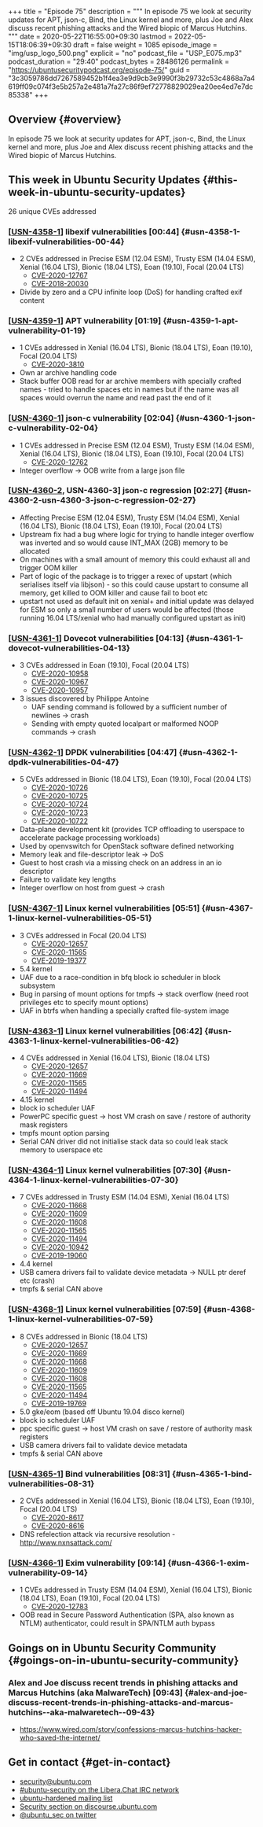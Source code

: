 +++
title = "Episode 75"
description = """
  In episode 75 we look at security updates for APT, json-c, Bind, the Linux
  kernel and more, plus Joe and Alex discuss recent phishing attacks and the
  Wired biopic of Marcus Hutchins.
  """
date = 2020-05-22T16:55:00+09:30
lastmod = 2022-05-15T18:06:39+09:30
draft = false
weight = 1085
episode_image = "img/usp_logo_500.png"
explicit = "no"
podcast_file = "USP_E075.mp3"
podcast_duration = "29:40"
podcast_bytes = 28486126
permalink = "https://ubuntusecuritypodcast.org/episode-75/"
guid = "3c3059786dd7267589452b1f4ea3e9d9cb3e9990f3b29732c53c4868a7a4619ff09c074f3e5b257a2e481a7fa27c86f9ef72778829029ea20ee4ed7e7dc85338"
+++

## Overview {#overview}

In episode 75 we look at security updates for APT, json-c, Bind, the Linux
kernel and more, plus Joe and Alex discuss recent phishing attacks and the
Wired biopic of Marcus Hutchins.


## This week in Ubuntu Security Updates {#this-week-in-ubuntu-security-updates}

26 unique CVEs addressed


### [[USN-4358-1](https://usn.ubuntu.com/4358-1/)] libexif vulnerabilities [00:44] {#usn-4358-1-libexif-vulnerabilities-00-44}

-   2 CVEs addressed in Precise ESM (12.04 ESM), Trusty ESM (14.04 ESM), Xenial (16.04 LTS), Bionic (18.04 LTS), Eoan (19.10), Focal (20.04 LTS)
    -   [CVE-2020-12767](https://ubuntu.com/security/CVE-2020-12767) <!-- medium -->
    -   [CVE-2018-20030](https://ubuntu.com/security/CVE-2018-20030) <!-- low -->
-   Divide by zero and a CPU infinite loop (DoS) for handling crafted exif
    content


### [[USN-4359-1](https://usn.ubuntu.com/4359-1/)] APT vulnerability [01:19] {#usn-4359-1-apt-vulnerability-01-19}

-   1 CVEs addressed in Xenial (16.04 LTS), Bionic (18.04 LTS), Eoan (19.10), Focal (20.04 LTS)
    -   [CVE-2020-3810](https://ubuntu.com/security/CVE-2020-3810) <!-- medium -->
-   Own ar archive handling code
-   Stack buffer OOB read for ar archive members with specially crafted
    names - tried to handle spaces etc in names but if the name was all
    spaces would overrun the name and read past the end of it


### [[USN-4360-1](https://usn.ubuntu.com/4360-1/)] json-c vulnerability [02:04] {#usn-4360-1-json-c-vulnerability-02-04}

-   1 CVEs addressed in Precise ESM (12.04 ESM), Trusty ESM (14.04 ESM), Xenial (16.04 LTS), Bionic (18.04 LTS), Eoan (19.10), Focal (20.04 LTS)
    -   [CVE-2020-12762](https://ubuntu.com/security/CVE-2020-12762) <!-- medium -->
-   Integer overflow -&gt; OOB write from a large json file


### [[USN-4360-2](https://usn.ubuntu.com/4360-2/), USN-4360-3] json-c regression [02:27] {#usn-4360-2-usn-4360-3-json-c-regression-02-27}

-   Affecting Precise ESM (12.04 ESM), Trusty ESM (14.04 ESM), Xenial (16.04 LTS), Bionic (18.04 LTS), Eoan (19.10), Focal (20.04 LTS)
-   Upstream fix had a bug where logic for trying to handle integer overflow
    was inverted and so would cause INT_MAX (2GB) memory to be allocated
-   On machines with a small amount of memory this could exhaust all and
    trigger OOM killer
-   Part of logic of the package is to trigger a rexec of upstart (which
    serialises itself via libjson) - so this could cause upstart to consume
    all memory, get killed to OOM killer and cause fail to boot etc
-   upstart not used as default init on xenial+ and initial update was
    delayed for ESM so only a small number of users would be affected (those
    running 16.04 LTS/xenial who had manually configured upstart as init)


### [[USN-4361-1](https://usn.ubuntu.com/4361-1/)] Dovecot vulnerabilities [04:13] {#usn-4361-1-dovecot-vulnerabilities-04-13}

-   3 CVEs addressed in Eoan (19.10), Focal (20.04 LTS)
    -   [CVE-2020-10958](https://ubuntu.com/security/CVE-2020-10958) <!-- medium -->
    -   [CVE-2020-10967](https://ubuntu.com/security/CVE-2020-10967) <!-- medium -->
    -   [CVE-2020-10957](https://ubuntu.com/security/CVE-2020-10957) <!-- medium -->
-   3 issues discovered by Philippe Antoine
    -   UAF sending command is followed by a sufficient number of newlines -&gt; crash
    -   Sending with empty quoted localpart or malformed NOOP commands -&gt; crash


### [[USN-4362-1](https://usn.ubuntu.com/4362-1/)] DPDK vulnerabilities [04:47] {#usn-4362-1-dpdk-vulnerabilities-04-47}

-   5 CVEs addressed in Bionic (18.04 LTS), Eoan (19.10), Focal (20.04 LTS)
    -   [CVE-2020-10726](https://ubuntu.com/security/CVE-2020-10726) <!-- medium -->
    -   [CVE-2020-10725](https://ubuntu.com/security/CVE-2020-10725) <!-- medium -->
    -   [CVE-2020-10724](https://ubuntu.com/security/CVE-2020-10724) <!-- medium -->
    -   [CVE-2020-10723](https://ubuntu.com/security/CVE-2020-10723) <!-- medium -->
    -   [CVE-2020-10722](https://ubuntu.com/security/CVE-2020-10722) <!-- medium -->
-   Data-plane development kit (provides TCP offloading to userspace to
    accelerate package processing workloads)
-   Used by openvswitch for OpenStack software defined networking
-   Memory leak and file-descriptor leak -&gt; DoS
-   Guest to host crash via a missing check on an address in an io descriptor
-   Failure to validate key lengths
-   Integer overflow on host from guest -&gt; crash


### [[USN-4367-1](https://usn.ubuntu.com/4367-1/)] Linux kernel vulnerabilities [05:51] {#usn-4367-1-linux-kernel-vulnerabilities-05-51}

-   3 CVEs addressed in Focal (20.04 LTS)
    -   [CVE-2020-12657](https://ubuntu.com/security/CVE-2020-12657) <!-- medium -->
    -   [CVE-2020-11565](https://ubuntu.com/security/CVE-2020-11565) <!-- medium -->
    -   [CVE-2019-19377](https://ubuntu.com/security/CVE-2019-19377) <!-- low -->
-   5.4 kernel
-   UAF due to a race-condition in bfq block io scheduler in block subsystem
-   Bug in parsing of mount options for tmpfs -&gt; stack overflow (need root
    privileges etc to specify mount options)
-   UAF in btrfs when handling a specially crafted file-system image


### [[USN-4363-1](https://usn.ubuntu.com/4363-1/)] Linux kernel vulnerabilities [06:42] {#usn-4363-1-linux-kernel-vulnerabilities-06-42}

-   4 CVEs addressed in Xenial (16.04 LTS), Bionic (18.04 LTS)
    -   [CVE-2020-12657](https://ubuntu.com/security/CVE-2020-12657) <!-- medium -->
    -   [CVE-2020-11669](https://ubuntu.com/security/CVE-2020-11669) <!-- medium -->
    -   [CVE-2020-11565](https://ubuntu.com/security/CVE-2020-11565) <!-- medium -->
    -   [CVE-2020-11494](https://ubuntu.com/security/CVE-2020-11494) <!-- medium -->
-   4.15 kernel
-   block io scheduler UAF
-   PowerPC specific guest -&gt; host VM crash on save / restore of authority
    mask registers
-   tmpfs mount option parsing
-   Serial CAN driver did not initialise stack data so could leak stack
    memory to userspace etc


### [[USN-4364-1](https://usn.ubuntu.com/4364-1/)] Linux kernel vulnerabilities [07:30] {#usn-4364-1-linux-kernel-vulnerabilities-07-30}

-   7 CVEs addressed in Trusty ESM (14.04 ESM), Xenial (16.04 LTS)
    -   [CVE-2020-11668](https://ubuntu.com/security/CVE-2020-11668) <!-- medium -->
    -   [CVE-2020-11609](https://ubuntu.com/security/CVE-2020-11609) <!-- medium -->
    -   [CVE-2020-11608](https://ubuntu.com/security/CVE-2020-11608) <!-- medium -->
    -   [CVE-2020-11565](https://ubuntu.com/security/CVE-2020-11565) <!-- medium -->
    -   [CVE-2020-11494](https://ubuntu.com/security/CVE-2020-11494) <!-- medium -->
    -   [CVE-2020-10942](https://ubuntu.com/security/CVE-2020-10942) <!-- medium -->
    -   [CVE-2019-19060](https://ubuntu.com/security/CVE-2019-19060) <!-- low -->
-   4.4 kernel
-   USB camera drivers fail to validate device metadata -&gt; NULL ptr deref etc (crash)
-   tmpfs &amp; serial CAN above


### [[USN-4368-1](https://usn.ubuntu.com/4368-1/)] Linux kernel vulnerabilities [07:59] {#usn-4368-1-linux-kernel-vulnerabilities-07-59}

-   8 CVEs addressed in Bionic (18.04 LTS)
    -   [CVE-2020-12657](https://ubuntu.com/security/CVE-2020-12657) <!-- medium -->
    -   [CVE-2020-11669](https://ubuntu.com/security/CVE-2020-11669) <!-- medium -->
    -   [CVE-2020-11668](https://ubuntu.com/security/CVE-2020-11668) <!-- medium -->
    -   [CVE-2020-11609](https://ubuntu.com/security/CVE-2020-11609) <!-- medium -->
    -   [CVE-2020-11608](https://ubuntu.com/security/CVE-2020-11608) <!-- medium -->
    -   [CVE-2020-11565](https://ubuntu.com/security/CVE-2020-11565) <!-- medium -->
    -   [CVE-2020-11494](https://ubuntu.com/security/CVE-2020-11494) <!-- medium -->
    -   [CVE-2019-19769](https://ubuntu.com/security/CVE-2019-19769) <!-- medium -->
-   5.0 gke/eom (based off Ubuntu 19.04 disco kernel)
-   block io scheduler UAF
-   ppc specific guest -&gt; host VM crash on save / restore of authority mask
    registers
-   USB camera drivers fail to validate device metadata
-   tmpfs &amp; serial CAN above


### [[USN-4365-1](https://usn.ubuntu.com/4365-1/)] Bind vulnerabilities [08:31] {#usn-4365-1-bind-vulnerabilities-08-31}

-   2 CVEs addressed in Xenial (16.04 LTS), Bionic (18.04 LTS), Eoan (19.10), Focal (20.04 LTS)
    -   [CVE-2020-8617](https://ubuntu.com/security/CVE-2020-8617) <!-- medium -->
    -   [CVE-2020-8616](https://ubuntu.com/security/CVE-2020-8616) <!-- medium -->
-   DNS refelection attack via recursive resolution -
    <http://www.nxnsattack.com/>


### [[USN-4366-1](https://usn.ubuntu.com/4366-1/)] Exim vulnerability [09:14] {#usn-4366-1-exim-vulnerability-09-14}

-   1 CVEs addressed in Trusty ESM (14.04 ESM), Xenial (16.04 LTS), Bionic (18.04 LTS), Eoan (19.10), Focal (20.04 LTS)
    -   [CVE-2020-12783](https://ubuntu.com/security/CVE-2020-12783) <!-- medium -->
-   OOB read in Secure Password Authentication (SPA, also known as NTLM)
    authenticator, could result in SPA/NTLM auth bypass


## Goings on in Ubuntu Security Community {#goings-on-in-ubuntu-security-community}


### Alex and Joe discuss recent trends in phishing attacks and Marcus Hutchins (aka MalwareTech) [09:43] {#alex-and-joe-discuss-recent-trends-in-phishing-attacks-and-marcus-hutchins--aka-malwaretech--09-43}

-   <https://www.wired.com/story/confessions-marcus-hutchins-hacker-who-saved-the-internet/>


## Get in contact {#get-in-contact}

-   [security@ubuntu.com](mailto:security@ubuntu.com)
-   [#ubuntu-security on the Libera.Chat IRC network](https://libera.chat)
-   [ubuntu-hardened mailing list](https://lists.ubuntu.com/mailman/listinfo/ubuntu-hardened)
-   [Security section on discourse.ubuntu.com](https://discourse.ubuntu.com/c/security)
-   [@ubuntu_sec on twitter](https://twitter.com/ubuntu_sec)